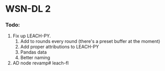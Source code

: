 # WSN-DL 2



### Todo:

1. Fix up LEACH-PY.
   1. Add to rounds every round (there's a preset buffer at the moment)
   2. Add proper attributions to LEACH-PY
   3. Pandas data
   4. Better naming
2. AD node revamp# leach-fl
